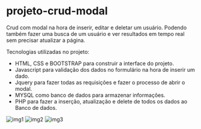 # projeto-crud-modal
Crud com modal na hora de inserir, editar e deletar um usuário. Podendo também fazer uma busca de um usuário e ver resultados em tempo real sem precisar atualizar a página.

Tecnologias utilizadas no projeto:
- HTML, CSS e BOOTSTRAP para construir a interface do projeto.
- Javascript para validação dos dados no formulário na hora de inserir um dado.
- Jquery para fazer todas as requisições e fazer o processo de abrir o modal.
- MYSQL como banco de dados para armazenar informações.
- PHP para fazer a inserção, atualização e delete de todos os dados ao Banco de dados.

![img1](https://user-images.githubusercontent.com/82241726/143782680-855dede8-be69-4615-9071-3c418e46e890.png)
![img2](https://user-images.githubusercontent.com/82241726/143782683-6c055e8b-8063-4130-a4e6-87b57b4e24a9.png)
![img3](https://user-images.githubusercontent.com/82241726/143782888-e4ed8405-66fb-4ea6-a992-6add83855270.png)
